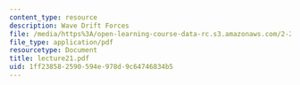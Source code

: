 ```yaml
---
content_type: resource
description: Wave Drift Forces
file: /media/https%3A/open-learning-course-data-rc.s3.amazonaws.com/2-24-ocean-wave-interaction-with-ships-and-offshore-energy-systems-13-022-spring-2002/1ff238582590594e978d9c64746834b5_lecture21.pdf
file_type: application/pdf
resourcetype: Document
title: lecture21.pdf
uid: 1ff23858-2590-594e-978d-9c64746834b5
---
```

